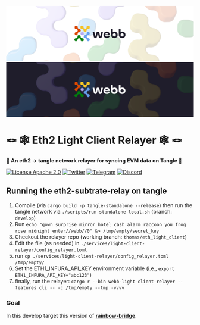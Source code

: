 <div align="center">
<a href="https://www.webb.tools/">
    
![Webb Logo](./assets/webb_banner_light.png#gh-light-mode-only)
![Webb Logo](./assets/webb_banner_dark.png#gh-dark-mode-only)
  </a>
  </div>
<h1 align="left"> 🪢 🕸️ Eth2 Light Client Relayer 🕸️ 🪢 </h1>
<p align="left">
    <strong>🚀 An eth2 -> tangle network relayer for syncing EVM data on Tangle 🚀</strong>
</p>

<div align="left" >

[![License Apache 2.0](https://img.shields.io/badge/License-Apache%202.0-blue.svg?style=flat-square)](https://opensource.org/licenses/Apache-2.0)
[![Twitter](https://img.shields.io/twitter/follow/webbprotocol.svg?style=flat-square&label=Twitter&color=1DA1F2)](https://twitter.com/webbprotocol)
[![Telegram](https://img.shields.io/badge/Telegram-gray?logo=telegram)](https://t.me/webbprotocol)
[![Discord](https://img.shields.io/discord/833784453251596298.svg?style=flat-square&label=Discord&logo=discord)](https://discord.gg/cv8EfJu3Tn)

</div>

## Running the eth2-subtrate-relay on tangle

1. Compile (via `cargo build -p tangle-standalone --release`) then run the tangle network via `./scripts/run-standalone-local.sh` (branch: `develop`)
2. Run `echo "gown surprise mirror hotel cash alarm raccoon you frog rose midnight enter//webb//0" &> /tmp/empty/secret_key`
4. Checkout the relayer repo (working branch: `thomas/eth_light_client`)
5. Edit the file (as needed) in `./services/light-client-relayer/config_relayer.toml`
6. run `cp ./services/light-client-relayer/config_relayer.toml /tmp/empty/`
7. Set the ETH1_INFURA_API_KEY environment variable (i.e., `export ETH1_INFURA_API_KEY="abc123"`)
8. finally, run the relayer: `cargo r --bin webb-light-client-relayer --features cli -- -c /tmp/empty --tmp -vvvv`

### Goal
In this develop target this version of [**rainbow-bridge**](https://github.com/aurora-is-near/rainbow-bridge/tree/c0d3986941dbf7f730cc3978c8b27e7e292d41fd).